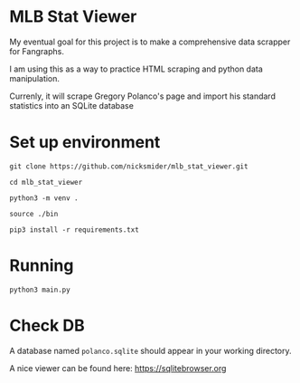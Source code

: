 # MLB Stat Viewer

My eventual goal for this project is to make a comprehensive data scrapper for Fangraphs.

I am using this as a way to practice HTML scraping and python data manipulation.

Currenly, it will scrape Gregory Polanco's page and import his standard statistics into an SQLite database

# Set up environment

```
git clone https://github.com/nicksmider/mlb_stat_viewer.git

cd mlb_stat_viewer

python3 -m venv .

source ./bin

pip3 install -r requirements.txt
```

# Running
```
python3 main.py
```

# Check DB

A database named `polanco.sqlite` should appear in your working directory.

A nice viewer can be found here: https://sqlitebrowser.org

